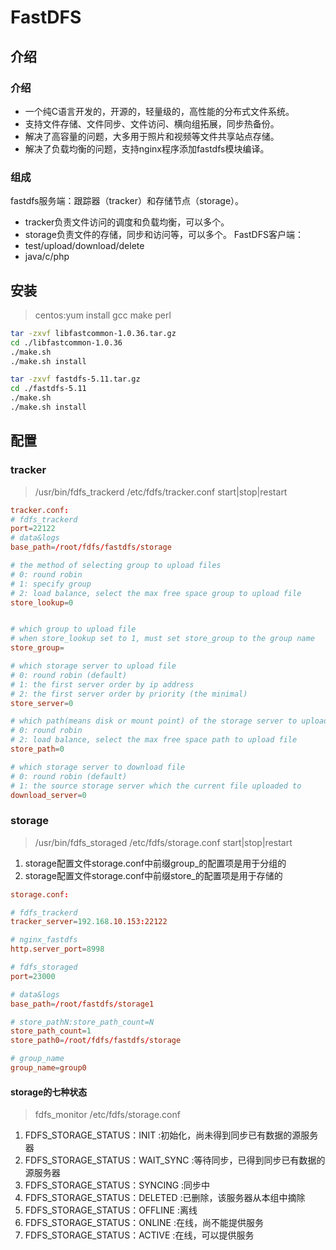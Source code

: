 # FastDFS


## 介绍

### 介绍
- 一个纯C语言开发的，开源的，轻量级的，高性能的分布式文件系统。
- 支持文件存储、文件同步、文件访问、横向组拓展，同步热备份。
- 解决了高容量的问题，大多用于照片和视频等文件共享站点存储。
- 解决了负载均衡的问题，支持nginx程序添加fastdfs模块编译。


### 组成
fastdfs服务端：跟踪器（tracker）和存储节点（storage）。
- tracker负责文件访问的调度和负载均衡，可以多个。
- storage负责文件的存储，同步和访问等，可以多个。
FastDFS客户端：
- test/upload/download/delete
- java/c/php


## 安装

> centos:yum install gcc make perl  


```sh
tar -zxvf libfastcommon-1.0.36.tar.gz
cd ./libfastcommon-1.0.36
./make.sh
./make.sh install

tar -zxvf fastdfs-5.11.tar.gz
cd ./fastdfs-5.11
./make.sh
./make.sh install

```


## 配置

### tracker
> /usr/bin/fdfs_trackerd /etc/fdfs/tracker.conf start|stop|restart


```conf
tracker.conf:
# fdfs_trackerd
port=22122
# data&logs
base_path=/root/fdfs/fastdfs/storage

# the method of selecting group to upload files
# 0: round robin
# 1: specify group
# 2: load balance, select the max free space group to upload file
store_lookup=0


# which group to upload file
# when store_lookup set to 1, must set store_group to the group name
store_group=

# which storage server to upload file
# 0: round robin (default)
# 1: the first server order by ip address
# 2: the first server order by priority (the minimal)
store_server=0

# which path(means disk or mount point) of the storage server to upload file
# 0: round robin
# 2: load balance, select the max free space path to upload file
store_path=0

# which storage server to download file
# 0: round robin (default)
# 1: the source storage server which the current file uploaded to
download_server=0

```

### storage
> /usr/bin/fdfs_storaged /etc/fdfs/storage.conf start|stop|restart
1. storage配置文件storage.conf中前缀group_的配置项是用于分组的
2. storage配置文件storage.conf中前缀store_的配置项是用于存储的


```conf
storage.conf:

# fdfs_trackerd
tracker_server=192.168.10.153:22122

# nginx_fastdfs
http.server_port=8998

# fdfs_storaged
port=23000

# data&logs
base_path=/root/fastdfs/storage1

# store_pathN:store_path_count=N 
store_path_count=1
store_path0=/root/fdfs/fastdfs/storage

# group_name
group_name=group0
```




#### storage的七种状态
> fdfs_monitor /etc/fdfs/storage.conf
1. FDFS_STORAGE_STATUS：INIT      :初始化，尚未得到同步已有数据的源服务器
2. FDFS_STORAGE_STATUS：WAIT_SYNC :等待同步，已得到同步已有数据的源服务器
3. FDFS_STORAGE_STATUS：SYNCING   :同步中
4. FDFS_STORAGE_STATUS：DELETED   :已删除，该服务器从本组中摘除
5. FDFS_STORAGE_STATUS：OFFLINE   :离线
6. FDFS_STORAGE_STATUS：ONLINE    :在线，尚不能提供服务
7. FDFS_STORAGE_STATUS：ACTIVE    :在线，可以提供服务










